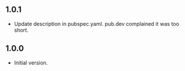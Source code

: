 ## 1.0.1

- Update description in pubspec.yaml. pub.dev complained it was too short.

## 1.0.0

- Initial version.
